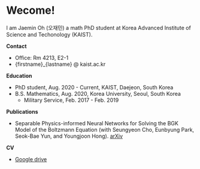 # Wecome!

I am Jaemin Oh (오재민) a math PhD student at Korea Advanced Institute of Science and Techonology (KAIST).

**Contact**

- Office: Rm 4213, E2-1
- {firstname}_{lastname} @ kaist.ac.kr

**Education**

- PhD student, Aug. 2020 - Current, KAIST, Daejeon, South Korea
- B.S. Mathematics, Aug. 2020, Korea University, Seoul, South Korea
    - Military Service, Feb. 2017 - Feb. 2019

**Publications**

- Separable Physics-informed Neural Networks for Solving the BGK Model of  the Boltzmann Equation (with Seungyeon Cho, Eunbyung Park, Seok-Bae Yun, and Youngjoon Hong). [arXiv](https://arxiv.org/abs/2403.06342)

**CV**

- [Google drive](https://drive.google.com/drive/folders/1zomZKKUpxNJb7NjXynIlHGp_tPqhe4WS?usp=share_link)
